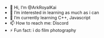 - 👋 Hi, I’m @ArkRoyalKai
- 👀 I’m interested in learning as much as i can 
- 🌱 I’m currently learning C++, Javascript
- 📫 How to reach me: Discord
- ⚡ Fun fact: i do film photography 
